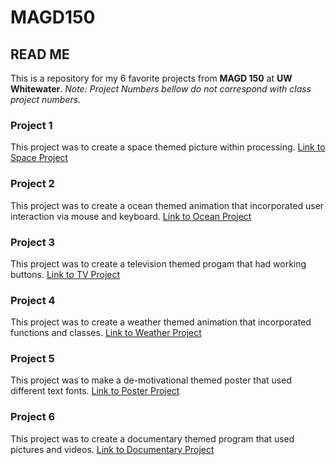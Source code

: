 # MAGD150

## READ ME
This is a repository for my 6 favorite projects from **MAGD 150** at **UW Whitewater**.
*Note: Project Numbers bellow do not correspond with class project numbers.*

### Project 1
This project was to create a space themed picture within processing.
[Link to Space Project](https://github.com/ColeBollig/MAGD150/tree/gh-pages/s19magdlab01_Bollig)

### Project 2
This project was to create a ocean themed animation that incorporated user interaction via mouse and keyboard.
[Link to Ocean Project](https://github.com/ColeBollig/MAGD150/tree/gh-pages/s19magd150lab04_Bollig)

### Project 3
This project was to create a television themed progam that had working buttons.
[Link to TV Project](https://github.com/ColeBollig/MAGD150/tree/gh-pages/s19magd150lab05_Bollig)

### Project 4
This project was to create a weather themed animation that incorporated functions and classes.
[Link to Weather Project]()

### Project 5
This project was to make a de-motivational themed poster that used different text fonts.
[Link to Poster Project]()

### Project 6
This project was to create a documentary themed program that used pictures and videos.
[Link to Documentary Project]()
